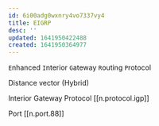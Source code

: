```yaml
---
id: 6i00adg0wxnry4vo7337vy4
title: EIGRP
desc: ''
updated: 1641950422488
created: 1641950364977
---
```



`E`nhanced `I`nterior `G`ateway `R`outing `P`rotocol

Distance vector (Hybrid)

Interior Gateway Protocol [[n.protocol.igp]]

Port [[n.port.88]]
